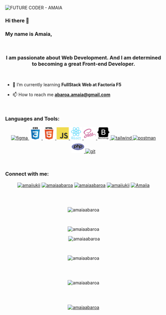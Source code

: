 ![FUTURE CODER - AMAIA](https://github.com/AmaiaAbaroa/AmaiaAbaroa/assets/128180186/93d328bc-51ce-4cd5-bbbb-fb6b5fd2e6da)


### Hi there 👋

<h3> My name is Amaia, </h3>

<br>

<h3 align="center">I am passionate about Web Development. And I am determined to becoming a great Front-end Developer.</h3>

<br>

- 🌱 I’m currently learning **FullStack Web at Factoría F5**

- 📫 How to reach me **abaroa.amaia@gmail.com**

<br>

<h3 align="left">Languages and Tools:</h3>
<p align="center"> 
<a href="https://www.figma.com/" target="_blank" rel="noreferrer"> <img src="https://www.vectorlogo.zone/logos/figma/figma-icon.svg" alt="figma" width="40" height="40"/> </a> 
<a href="https://www.w3schools.com/css/" target="_blank" rel="noreferrer"> <img src="https://raw.githubusercontent.com/devicons/devicon/master/icons/css3/css3-original-wordmark.svg" alt="css3" width="40" height="40"/> </a> 
<a href="https://www.w3.org/html/" target="_blank" rel="noreferrer"> <img src="https://raw.githubusercontent.com/devicons/devicon/master/icons/html5/html5-original-wordmark.svg" alt="html5" width="40" height="40"/> </a> 
<a href="https://developer.mozilla.org/en-US/docs/Web/JavaScript" target="_blank" rel="noreferrer"> <img src="https://raw.githubusercontent.com/devicons/devicon/master/icons/javascript/javascript-original.svg" alt="javascript" width="40" height="40"/> </a> 
<a href="https://reactjs.org/" target="_blank" rel="noreferrer"> <img src="https://raw.githubusercontent.com/devicons/devicon/master/icons/react/react-original-wordmark.svg" alt="react" width="40" height="40"/> </a> 
<a href="https://sass-lang.com" target="_blank" rel="noreferrer"> <img src="https://raw.githubusercontent.com/devicons/devicon/master/icons/sass/sass-original.svg" alt="sass" width="40" height="40"/> </a> 
<a href="https://getbootstrap.com" target="_blank" rel="noreferrer"> <img src="https://raw.githubusercontent.com/devicons/devicon/master/icons/bootstrap/bootstrap-plain-wordmark.svg" alt="bootstrap" width="40" height="40"/> </a> 
<a href="https://tailwindcss.com/" target="_blank" rel="noreferrer"> <img src="https://www.vectorlogo.zone/logos/tailwindcss/tailwindcss-icon.svg" alt="tailwind" width="40" height="40"/> </a> 
<a href="https://postman.com" target="_blank" rel="noreferrer"> <img src="https://www.vectorlogo.zone/logos/getpostman/getpostman-icon.svg" alt="postman" width="40" height="40"/> </a> 
<a href="https://www.php.net" target="_blank" rel="noreferrer"> <img src="https://raw.githubusercontent.com/devicons/devicon/master/icons/php/php-original.svg" alt="php" width="40" height="40"/> </a> 
<a href="https://git-scm.com/" target="_blank" rel="noreferrer"> <img src="https://www.vectorlogo.zone/logos/git-scm/git-scm-icon.svg" alt="git" width="40" height="40"/> </a> 
</p>

<br>

<h3 align="left">Connect with me:</h3>
<p align="center">
<a href="https://codepen.io/amaiiukii" target="blank"><img align="center" src="https://raw.githubusercontent.com/rahuldkjain/github-profile-readme-generator/master/src/images/icons/Social/codepen.svg" alt="amaiiukii" height="30" width="40" /></a>
<a href="https://linkedin.com/in/amaiaabaroa" target="blank"><img align="center" src="https://raw.githubusercontent.com/rahuldkjain/github-profile-readme-generator/master/src/images/icons/Social/linked-in-alt.svg" alt="amaiaabaroa" height="30" width="40" /></a>
<a href="https://fb.com/amaiaabaroa" target="blank"><img align="center" src="https://raw.githubusercontent.com/rahuldkjain/github-profile-readme-generator/master/src/images/icons/Social/facebook.svg" alt="amaiaabaroa" height="30" width="40" /></a>
<a href="https://instagram.com/amaiiukii" target="blank"><img align="center" src="https://raw.githubusercontent.com/rahuldkjain/github-profile-readme-generator/master/src/images/icons/Social/instagram.svg" alt="amaiiukii" height="30" width="40" /></a>
<a href="https://discord.gg/Amaiia" target="blank"><img align="center" src="https://raw.githubusercontent.com/rahuldkjain/github-profile-readme-generator/master/src/images/icons/Social/discord.svg" alt="Amaiia" height="30" width="40" /></a>
</p>

<br>
<br>

<p align="center"> <img src="https://komarev.com/ghpvc/?username=amaiaabaroa&label=Profile%20views&color=0e75b6&style=flat" alt="amaiaabaroa" /> </p>

<br>

<p align="center"><img  src="https://github-readme-stats.vercel.app/api/top-langs?username=amaiaabaroa&show_icons=true&locale=en&layout=compact" alt="amaiaabaroa" /></p>

<p align="center">&nbsp;<img  src="https://github-readme-stats.vercel.app/api?username=amaiaabaroa&show_icons=true&locale=en" alt="amaiaabaroa" /></p>

<br>

<p align="center"><img  src="https://github-readme-streak-stats.herokuapp.com/?user=amaiaabaroa&" alt="amaiaabaroa" /></p>

<br>
<br>

<p align="center"><img  src="https://metrics.lecoq.io/AmaiaAbaroa" alt="amaiaabaroa" /></p>

<br>
<br>

<p align="center"> <a href="https://github.com/ryo-ma/github-profile-trophy"><img src="https://github-profile-trophy.vercel.app/?username=amaiaabaroa" alt="amaiaabaroa" /></a> </p>









